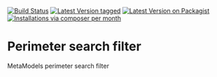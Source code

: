 [![Build Status](https://travis-ci.org/MetaModels/filter_perimetersearch.png)](https://travis-ci.org/MetaModels/filter_perimetersearch)
[![Latest Version tagged](http://img.shields.io/github/tag/MetaModels/filter_perimetersearch.svg)](https://github.com/MetaModels/filter_perimetersearch/tags)
[![Latest Version on Packagist](http://img.shields.io/packagist/v/MetaModels/filter_perimetersearch.svg)](https://packagist.org/packages/MetaModels/filter_perimetersearch)
[![Installations via composer per month](http://img.shields.io/packagist/dm/MetaModels/filter_perimetersearch.svg)](https://packagist.org/packages/MetaModels/filter_perimetersearch)


Perimeter search filter
===============

MetaModels perimeter search filter

